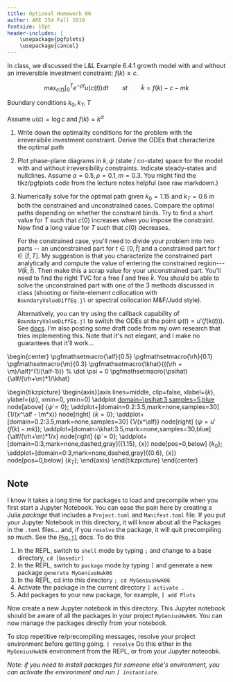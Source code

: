 ```yaml
---
title: Optional Homework 06
author: ARE 254 Fall 2019
fontsize: 10pt
header-includes: |
    \usepackage{pgfplots}
    \usepackage{cancel}
---
```


In class, we discussed the L&L Example 6.4.1 growth model with and without an irreversible investment constraint: $f(k) \geq c$.
    
$$
\max_{c(t)} \int_0^T e^{-\rho t} u(c(t)) dt \qquad st \qquad \dot k = f(k) - c - mk
$$

Boundary conditions $k_0, k_T, T$

Assume $u(c) = \log c$ and $f(k) = k^\alpha$

1. Write down the optimality conditions for the problem with the irreversibile investment constraint. Derive the ODEs that characterize the optimal path

2. Plot phase-plane diagrams in $k,\psi$ (state / co-state) space for the model with and without irreversibility constraints. Indicate steady-states and nullclines.  Assume $\alpha = 0.5, \rho = 0.1, m = 0.3$. You might find the tikz/pgfplots code from the lecture notes helpful (see raw markdown.)

3. Numerically solve for the optimal path given $k_0 = 1.15$ and $k_T = 0.6$ in both the constrained and unconstrained cases. Compare the optimal paths depending on whether the constraint binds. Try to find a short value for $T$ such that $c(0)$ increases when you impose the constraint. Now find a long value for $T$ such that $c(0)$ decreases.

    For the constrained case, you'll need to divide your problem into two parts -- an unconstrained part for $t\in[0,\hat t]$ and a constrained part for $t\in[\hat t,T]$. My suggestion is that you characterize the constrained part analytically and compute the value of entering the constrained region---$V(\hat k, \hat t)$. Then make this a scrap value for your unconstrained part. You'll need to find the right TVC for a free $\hat t$ and free $\hat k$. You should be able to solve the unconstrained part with one of the 3 methods discussed in class (shooting or finite-element collocation with `BoundaryValueDiffEq.jl` or spectral collocation M&F/Judd style).

    Alternatively, you can try using the callback capability of `BoundaryValueDiffEq.jl` to switch the ODEs at the point $\psi(t) = u'(f(k(t)))$. See [docs](https://docs.juliadiffeq.org/latest/features/callback_functions/). I'm also posting some draft code from my own research that tries implementing this. Note that it's not elegant, and I make no guarantees that it'll work...

\begin{center}
\pgfmathsetmacro{\alf}{0.5}
\pgfmathsetmacro{\rh}{0.1}
\pgfmathsetmacro{\m}{0.3}
\pgfmathsetmacro{\khat}{((\rh + \m)/\alf)^(1/(\alf-1))}  % \dot \psi = 0
\pgfmathsetmacro{\psihat}{\alf/(\rh+\m)*1/\khat}

\begin{tikzpicture}
\begin{axis}[axis lines=middle, clip=false, xlabel={$k$}, ylabel={$\psi$}, xmin=0, ymin=0]
    \addplot [domain=\psihat:3,samples=5,blue]({\khat},{x}) node[above] {$\dot \psi = 0$};
    \addplot+[domain=0.2:3.5,mark=none,samples=30] {1/(x^\alf - \m*x)} node[right] {$\dot k = 0$};
    \addplot+[domain=0.2:3.5,mark=none,samples=30] {1/(x^\alf)} node[right] {$\psi = u'(f(k)-mk)$};
    \addplot+[domain=\khat:3.5,mark=none,samples=30,blue] {\alf/(\rh+\m)*1/x} node[right] {$\dot \psi = 0$};
    \addplot+[domain=0:3,mark=none,dashed,gray]({1.15}, {x}) node[pos=0,below] {$k_0$};
    \addplot+[domain=0:3,mark=none,dashed,gray]({0.6}, {x}) node[pos=0,below] {$k_T$};
\end{axis}
\end{tikzpicture}
\end{center}


## Note

I know it takes a long time for packages to load and precompile when you first start a Jupyter Notebook. You can ease the pain here by creating a Julia *package* that includes a `Project.toml` and `Manifest.toml` file. If you put your Jupyter Notebook in this directory, it will know about all the Packages in the `.toml` files... and, if you `resolve` the package, it will quit precompiling so much. See the [`Pkg.jl`](https://julialang.github.io/Pkg.jl/v1/creating-packages/) docs. To do this

1. In the REPL, switch to `shell` mode by typing `;` and change to a base directory, `cd [basedir]`
2. In the REPL, switch to `package` mode by typing `]` and generate a new package `generate MyGeniusHwk06`
3. In the REPL, cd into this directory `; cd MyGeniusHwk06`
4. Activate the package in the current directory `] activate .`
5. Add packages to your new package, for example, `] add Plots`

Now create a new Jupyter notebook in this directory. This Jupyter notebook should be aware of all the packages in your project `MyGeniusHwk06`. You can now manage the packages directly from your notebook.

To stop repetitive re/precompiling messages, resolve your project environment before getting going. `] resolve` Do this either in the `MyGeniusHwk06` environment from the REPL, or  from your Jupyter noteoobk.

*Note: if you need to install packages for someone else's environment, you can activate the environment and run `] instantiate`*.